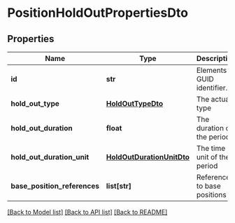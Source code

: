# PositionHoldOutPropertiesDto

## Properties
Name | Type | Description | Notes
------------ | ------------- | ------------- | -------------
**id** | **str** | Elements GUID identifier. | 
**hold_out_type** | [**HoldOutTypeDto**](HoldOutTypeDto.md) | The actual type | 
**hold_out_duration** | **float** | The duration of the period | 
**hold_out_duration_unit** | [**HoldOutDurationUnitDto**](HoldOutDurationUnitDto.md) | The time unit of the period | 
**base_position_references** | **list[str]** | References to base positions | [optional] 

[[Back to Model list]](../README.md#documentation-for-models) [[Back to API list]](../README.md#documentation-for-api-endpoints) [[Back to README]](../README.md)


